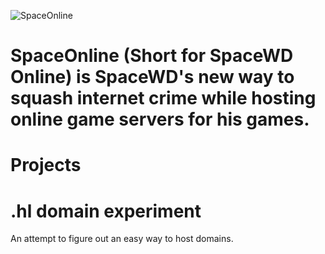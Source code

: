 ![SpaceOnline](https://github.com/spacewdonline/.github/blob/main/swdonline.png)
# SpaceOnline (Short for SpaceWD Online) is SpaceWD's new way to squash internet crime while hosting online game servers for his games.
# Projects
# .hl domain experiment
An attempt to figure out an easy way to host domains.
